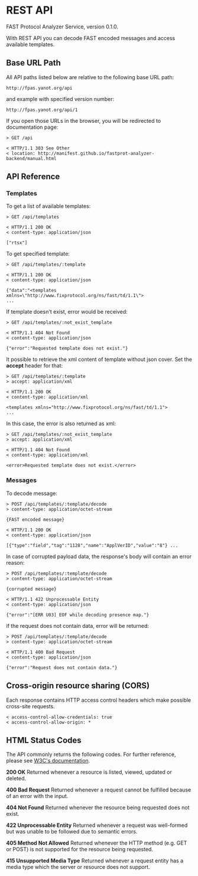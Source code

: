 # REST API

FAST Protocol Analyzer Service, version 0.1.0.

With REST API you can decode FAST encoded messages and access available templates. 

## Base URL Path

All API paths listed below are relative to the following base URL path:

	http://fpas.yanot.org/api

and example with specified version number:

	http://fpas.yanot.org/api/1

If you open those URLs in the browser, you will be redirected to documentation page:

	> GET /api
	
	< HTTP/1.1 303 See Other
	< location: http://manifest.github.io/fastprot-analyzer-backend/manual.html

## API Reference

### Templates

To get a list of available templates:

	> GET /api/templates
	
	< HTTP/1.1 200 OK
	< content-type: application/json
	
	["rtsx"]

To get specified template:

	> GET /api/templates/:template
	
	< HTTP/1.1 200 OK
	< content-type: application/json

	{"data":"<templates xmlns=\"http://www.fixprotocol.org/ns/fast/td/1.1\">
	...

If template doesn't exist, error would be received:

	> GET /api/templates/:not_exist_template
	
	< HTTP/1.1 404 Not Found
	< content-type: application/json

	{"error":"Requested template does not exist."}

It possible to retrieve the xml content of template without json cover. Set the __accept__ header for that:

	> GET /api/templates/:template
	> accept: application/xml

	< HTTP/1.1 200 OK
	< content-type: application/xml

	<templates xmlns="http://www.fixprotocol.org/ns/fast/td/1.1">
	...

In this case, the error is also returned as xml:

	> GET /api/templates/:not_exist_template
	> accept: application/xml

	< HTTP/1.1 404 Not Found
	< content-type: application/xml

	<error>Requested template does not exist.</error>

### Messages

To decode message:

	> POST /api/templates/:template/decode
	> content-type: application/octet-stream

	{FAST encoded message}

	< HTTP/1.1 200 OK
	< content-type: application/json

	[{"type":"field","tag":"1128","name":"ApplVerID","value":"8"} ...

In case of corrupted payload data, the response's body will contain an error reason:

	> POST /api/templates/:template/decode
	> content-type: application/octet-stream

	{corrupted message}
	
	< HTTP/1.1 422 Unprocessable Entity
	< content-type: application/json

	{"error":"[ERR U03] EOF while decoding presence map."}

if the request does not contain data, error will be returned:

	> POST /api/templates/:template/decode
	> content-type: application/octet-stream
	
	< HTTP/1.1 400 Bad Request
	< content-type: application/json

	{"error":"Request does not contain data."}

## Cross-origin resource sharing (CORS)

Each response contains HTTP access control headers which make possible cross-site requests.

	< access-control-allow-credentials: true
	< access-control-allow-origin: *

## HTML Status Codes

The API commonly returns the following codes.  For further reference, please see [W3C's documentation][w3c_status_codes].

__200 OK__
Returned whenever a resource is listed, viewed, updated or deleted.

__400 Bad Request__
Returned whenever a request cannot be fulfilled because of an error with the input.

__404 Not Found__
Returned whenever the resource being requested does not exist.

__422 Unprocessable Entity__
Returned whenever a request was well-formed but was unable to be followed due to semantic errors.

__405 Method Not Allowed__
Returned whenever the HTTP method (e.g. GET or POST) is not supported for the resource being requested.

__415 Unsupported Media Type__
Returned whenever a request entity has a media type which the server or resource does not support.

[w3c_status_codes]:http://www.w3.org/Protocols/rfc2616/rfc2616-sec10.html

